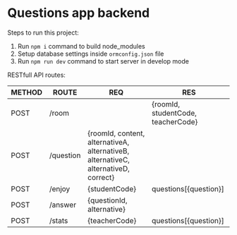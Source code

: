 # Questions app backend

Steps to run this project:

1. Run `npm i` command to build node_modules
2. Setup database settings inside `ormconfig.json` file
3. Run `npm run dev` command to start server in develop mode

RESTfull API routes:
 
| METHOD | ROUTE     | REQ                                                | RES                                |
|--------|-----------|----------------------------------------------------|------------------------------------|
| POST | /room || {roomId, studentCode, teacherCode} |
| POST | /question | {roomId, content, alternativeA, alternativeB, alternativeC, alternativeD, correct} ||
| POST | /enjoy | {studentCode} | questions[{question}] |
| POST | /answer | {questionId, alternative} ||
| POST | /stats | {teacherCode} | questions[{question}] |
